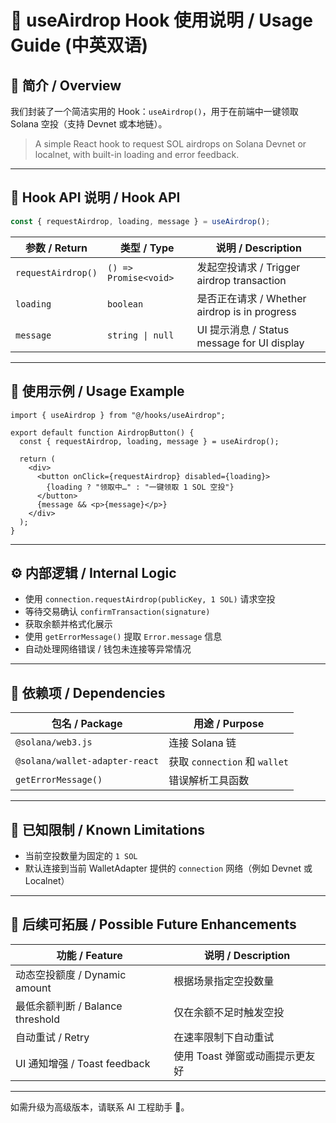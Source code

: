 
# 📄 useAirdrop Hook 使用说明 / Usage Guide (中英双语)

## 📌 简介 / Overview

我们封装了一个简洁实用的 Hook：`useAirdrop()`，用于在前端中一键领取 Solana 空投（支持 Devnet 或本地链）。

> A simple React hook to request SOL airdrops on Solana Devnet or localnet, with built-in loading and error feedback.

---

## 🧩 Hook API 说明 / Hook API

```ts
const { requestAirdrop, loading, message } = useAirdrop();
```

| 参数 / Return      | 类型 / Type        | 说明 / Description                              |
|--------------------|--------------------|--------------------------------------------------|
| `requestAirdrop()` | `() => Promise<void>` | 发起空投请求 / Trigger airdrop transaction     |
| `loading`          | `boolean`          | 是否正在请求 / Whether airdrop is in progress   |
| `message`          | `string \| null`   | UI 提示消息 / Status message for UI display     |

---

## 🧪 使用示例 / Usage Example

```tsx
import { useAirdrop } from "@/hooks/useAirdrop";

export default function AirdropButton() {
  const { requestAirdrop, loading, message } = useAirdrop();

  return (
    <div>
      <button onClick={requestAirdrop} disabled={loading}>
        {loading ? "领取中…" : "一键领取 1 SOL 空投"}
      </button>
      {message && <p>{message}</p>}
    </div>
  );
}
```

---

## ⚙ 内部逻辑 / Internal Logic

- 使用 `connection.requestAirdrop(publicKey, 1 SOL)` 请求空投
- 等待交易确认 `confirmTransaction(signature)`
- 获取余额并格式化展示
- 使用 `getErrorMessage()` 提取 `Error.message` 信息
- 自动处理网络错误 / 钱包未连接等异常情况

---

## 🎯 依赖项 / Dependencies

| 包名 / Package                       | 用途 / Purpose            |
|-------------------------------------|----------------------------|
| `@solana/web3.js`                   | 连接 Solana 链             |
| `@solana/wallet-adapter-react`      | 获取 `connection` 和 `wallet` |
| `getErrorMessage()`                 | 错误解析工具函数             |

---

## 🚧 已知限制 / Known Limitations

- 当前空投数量为固定的 `1 SOL`
- 默认连接到当前 WalletAdapter 提供的 `connection` 网络（例如 Devnet 或 Localnet）

---

## 🔮 后续可拓展 / Possible Future Enhancements

| 功能 / Feature                     | 说明 / Description                          |
|-----------------------------------|---------------------------------------------|
| 动态空投额度 / Dynamic amount     | 根据场景指定空投数量                         |
| 最低余额判断 / Balance threshold | 仅在余额不足时触发空投                       |
| 自动重试 / Retry                  | 在速率限制下自动重试                         |
| UI 通知增强 / Toast feedback     | 使用 Toast 弹窗或动画提示更友好               |

---

如需升级为高级版本，请联系 AI 工程助手 🧠。
